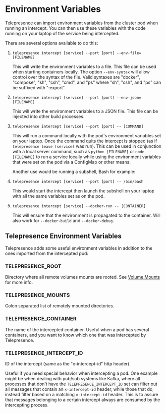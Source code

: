# Environment Variables

Telepresence can import environment variables from the cluster pod when running an intercept. You can then use these variables with the code running on your laptop of the service being intercepted.

There are several options available to do this:

1.  `telepresence intercept [service] --port [port] --env-file=[FILENAME]`

    This will write the environment variables to a file. This file can be used when starting containers locally. The option `--env-syntax` will allow control over the syntax of the file. Valid syntaxes are "docker", "compose", "sh", "csh", "cmd", and "ps" where "sh", "csh", and "ps" can be suffixed with ":export".
2.  `telepresence intercept [service] --port [port] --env-json=[FILENAME]`

    This will write the environment variables to a JSON file. This file can be injected into other build processes.
3.  `telepresence intercept [service] --port [port] -- [COMMAND]`

    This will run a command locally with the pod's environment variables set on your laptop. Once the command quits the intercept is stopped (as if `telepresence leave [service]` was run). This can be used in conjunction with a local server command, such as `python [FILENAME]` or `node [FILENAME]` to run a service locally while using the environment variables that were set on the pod via a ConfigMap or other means.

    Another use would be running a subshell, Bash for example:
4.  `telepresence intercept [service] --port [port] -- /bin/bash`

    This would start the intercept then launch the subshell on your laptop with all the same variables set as on the pod.
5.  `telepresence intercept [service] --docker-run -- [CONTAINER]`

    This will ensure that the environment is propagated to the container. Will also work for `--docker-build` and `--docker-debug`.

## Telepresence Environment Variables

Telepresence adds some useful environment variables in addition to the ones imported from the intercepted pod:

### TELEPRESENCE\_ROOT

Directory where all remote volumes mounts are rooted. See [Volume Mounts](volume-mounts.md) for more info.

### TELEPRESENCE\_MOUNTS

Colon separated list of remotely mounted directories.

### TELEPRESENCE\_CONTAINER

The name of the intercepted container. Useful when a pod has several containers, and you want to know which one that was intercepted by Telepresence.

### TELEPRESENCE\_INTERCEPT\_ID

ID of the intercept (same as the "x-intercept-id" http header).

Useful if you need special behavior when intercepting a pod. One example might be when dealing with pub/sub systems like Kafka, where all processes that don't have the `TELEPRESENCE_INTERCEPT_ID` set can filter out all messages that contain an `x-intercept-id` header, while those that do, instead filter based on a matching `x-intercept-id` header. This is to assure that messages belonging to a certain intercept always are consumed by the intercepting process.

